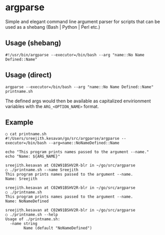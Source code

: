# argparse
Simple and elegant command line argument parser for scripts that can be used as a shebang (Bash | Python | Perl etc.)

## Usage (shebang)
```
#!/usr/bin/argparse --executor=/bin/bash --arg "name::No Name Defined::Name"
```

## Usage (direct)
```
argparse --executor=/bin/bash --arg "name::No Name Defined::Name" printname.sh
```

The defined args would then be available as capitalized envirionment variables with the `ARG_<OPTION_NAME>` format.

## Example
```
○ cat printname.sh 
#!/Users/sreejith.kesavan/go/src/argparse/argparse --executor=/bin/bash --arg=name::NoNameDefined::Name

echo "This program prints names passed to the argument --name."
echo "Name: ${ARG_NAME}"

sreejith.kesavan at C02W91BSHV2R-blr in ~/go/src/argparse
○ ./printname.sh --name Sreejith
This program prints names passed to the argument --name.
Name: Sreejith

sreejith.kesavan at C02W91BSHV2R-blr in ~/go/src/argparse
○ ./printname.sh                
This program prints names passed to the argument --name.
Name: NoNameDefined

sreejith.kesavan at C02W91BSHV2R-blr in ~/go/src/argparse
○ ./printname.sh --help
Usage of ./printname.sh:
  -name string
    	Name (default "NoNameDefined")
```

